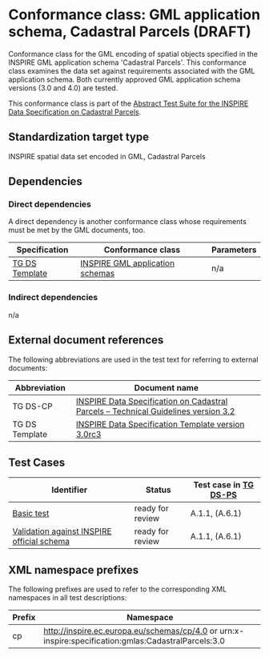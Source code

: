 # Conformance class: GML application schema, Cadastral Parcels (DRAFT)

Conformance class for the GML encoding of spatial objects specified in the INSPIRE GML application schema 'Cadastral Parcels'. This conformance class examines the data set against requirements associated with the GML application schema. Both currently approved GML application schema versions (3.0 and 4.0) are tested.

This conformance class is part of the [Abstract Test Suite for the INSPIRE Data Specification on Cadastral Parcels](http://inspire.ec.europa.eu/id/ats/data-cp/3.2).

## Standardization target type

INSPIRE spatial data set encoded in GML, Cadastral Parcels

## Dependencies

### Direct dependencies

A direct dependency is another conformance class whose requirements must be met by the GML documents, too.

| Specification | Conformance class | Parameters | 
| ------------- | ----------------- | ---------- |
| [TG DS Template](#ref_TG_DS_tmpl) | [INSPIRE GML application schemas](http://inspire.ec.europa.eu/id/ats/data/3.0rc3/schemas) | n/a |

### Indirect dependencies

n/a
 
## External document references

The following abbreviations are used in the test text for referring to external documents:

Abbreviation                     | Document name
-------------------------------- | --------------------------------------------------
TG DS-CP <a name="ref_TG_DS_CP"></a>   | [INSPIRE Data Specification on Cadastral Parcels – Technical Guidelines version 3.2](http://inspire.ec.europa.eu/documents/Data_Specifications/INSPIRE_DataSpecification_CP_v3.2.pdf)
TG DS Template <a name="ref_TG_DS_tmpl"></a>   | [INSPIRE Data Specification Template version 3.0rc3](http://inspire.jrc.ec.europa.eu/documents/Data_Specifications/INSPIRE_DataSpecification_Template_v3.0rc3.pdf)

## Test Cases

| Identifier                                                        | Status   | Test case in [TG DS-PS](#ref_TG_DS_CP)  |
| ----------------------------------------------------------------- | -------- | ------------ |
| [Basic test](./basic)  | ready for review  | A.1.1, (A.6.1)  |
| [Validation against INSPIRE official schema](./official-schema-validation.md)  | ready for review  | A.1.1, (A.6.1)  |

## XML namespace prefixes <a name="namespaces"></a>

The following prefixes are used to refer to the corresponding XML namespaces in all test descriptions:

Prefix         | Namespace
-------------- | -------------------------------------------------
cp            | http://inspire.ec.europa.eu/schemas/cp/4.0 or urn:x-inspire:specification:gmlas:CadastralParcels:3.0
